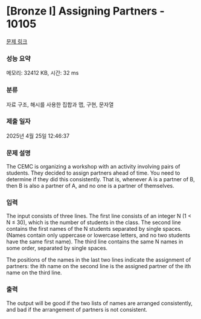 # [Bronze I] Assigning Partners - 10105 

[문제 링크](https://www.acmicpc.net/problem/10105) 

### 성능 요약

메모리: 32412 KB, 시간: 32 ms

### 분류

자료 구조, 해시를 사용한 집합과 맵, 구현, 문자열

### 제출 일자

2025년 4월 25일 12:46:37

### 문제 설명

<p>The CEMC is organizing a workshop with an activity involving pairs of students. They decided to assign partners ahead of time. You need to determine if they did this consistently. That is, whenever A is a partner of B, then B is also a partner of A, and no one is a partner of themselves.</p>

### 입력 

 <p>The input consists of three lines. The first line consists of an integer N (1 < N ≤ 30), which is the number of students in the class. The second line contains the first names of the N students separated by single spaces. (Names contain only uppercase or lowercase letters, and no two students have the same first name). The third line contains the same N names in some order, separated by single spaces.</p>

<p>The positions of the names in the last two lines indicate the assignment of partners: the ith name on the second line is the assigned partner of the ith name on the third line.</p>

### 출력 

 <p>The output will be good if the two lists of names are arranged consistently, and bad if the arrangement of partners is not consistent.</p>

